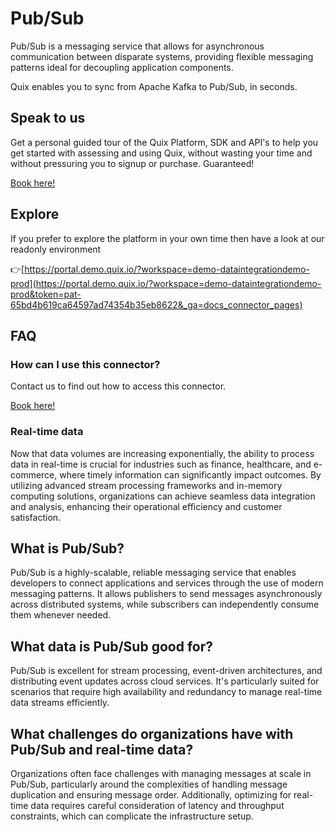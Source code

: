 <!--[tech-name]-->
# Pub/Sub

<!--[blurb-about-tech]-->
Pub/Sub is a messaging service that allows for asynchronous communication between disparate systems, providing flexible messaging patterns ideal for decoupling application components.

Quix enables you to sync from Apache Kafka <span id="to_or_from">to</span> <span id="techname">Pub/Sub</span>, in seconds.

## Speak to us

Get a personal guided tour of the Quix Platform, SDK and API's to help you get started with assessing and using Quix, without wasting your time and without pressuring you to signup or purchase. Guaranteed!

[Book here!](https://quix.io/book-a-demo)


## Explore

If you prefer to explore the platform in your own time then have a look at our readonly environment

👉[https://portal.demo.quix.io/?workspace=demo-dataintegrationdemo-prod](https://portal.demo.quix.io/?workspace=demo-dataintegrationdemo-prod&token=pat-65bd4b619ca64597ad74354b35eb8622&_ga=docs_connector_pages)


## FAQ 

### How can I use this connector?

Contact us to find out how to access this connector.

[Book here!](https://quix.io/book-a-demo)

### Real-time data

Now that data volumes are increasing exponentially, the ability to process data in real-time is crucial for industries such as finance, healthcare, and e-commerce, where timely information can significantly impact outcomes. By utilizing advanced stream processing frameworks and in-memory computing solutions, organizations can achieve seamless data integration and analysis, enhancing their operational efficiency and customer satisfaction.

## What is <span id="techname">Pub/Sub</span>?

<!--[tech-seo-text]-->
Pub/Sub is a highly-scalable, reliable messaging service that enables developers to connect applications and services through the use of modern messaging patterns. It allows publishers to send messages asynchronously across distributed systems, while subscribers can independently consume them whenever needed.

## What data is <span id="techname">Pub/Sub</span> good for?

<!--[tech-data-seo-text]-->
Pub/Sub is excellent for stream processing, event-driven architectures, and distributing event updates across cloud services. It's particularly suited for scenarios that require high availability and redundancy to manage real-time data streams efficiently.

## What challenges do organizations have with <span id="techname">Pub/Sub</span> and real-time data?

<!--[tech-challenges-seo-text]-->
Organizations often face challenges with managing messages at scale in Pub/Sub, particularly around the complexities of handling message duplication and ensuring message order. Additionally, optimizing for real-time data requires careful consideration of latency and throughput constraints, which can complicate the infrastructure setup.